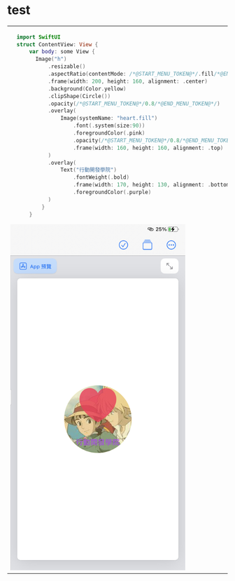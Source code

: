 <h1>test</h1>
<table>
  <tr>
    <td>
      
```swift
  import SwiftUI
  struct ContentView: View {
      var body: some View {
        Image("h")
            .resizable()
            .aspectRatio(contentMode: /*@START_MENU_TOKEN@*/.fill/*@END_MENU_TOKEN@*/)
            .frame(width: 200, height: 160, alignment: .center)
            .background(Color.yellow)
            .clipShape(Circle())
            .opacity(/*@START_MENU_TOKEN@*/0.8/*@END_MENU_TOKEN@*/)
            .overlay(
                Image(systemName: "heart.fill")
                    .font(.system(size:90))
                    .foregroundColor(.pink)
                    .opacity(/*@START_MENU_TOKEN@*/0.8/*@END_MENU_TOKEN@*/)
                    .frame(width: 160, height: 160, alignment: .top)
            )
            .overlay(
                Text("行動開發學院")
                    .fontWeight(.bold)
                    .frame(width: 170, height: 130, alignment: .bottom)
                    .foregroundColor(.purple)
            )
          }
      }

```

<img width = "400"  src="https://raw.githubusercontent.com/Rebecca931/yzu-SwiftUI-1103348/main/IMG_0263.jpeg">
    </td>
  </tr>
</table>

